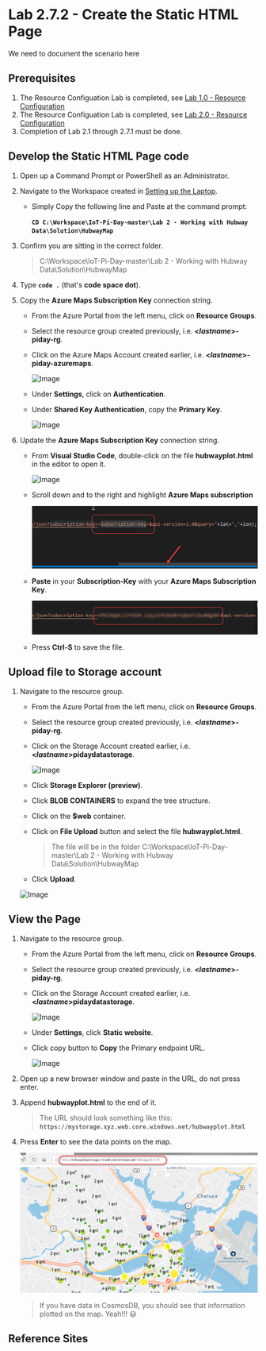 # Lab 2.7.2 - Create the Static HTML Page
We need to document the scenario here

## Prerequisites
1. The Resource Configuation Lab is completed, see [Lab 1.0 - Resource Configuration](https://github.com/Azure/IoT-Pi-Day/tree/master/Lab%201%20-%20Getting%20started%20with%20the%20Sense%20HAT/Lab%201.0%20-%20Resource%20Configuration)
2. The Resource Configuation Lab is completed, see [Lab 2.0 - Resource Configuration](https://github.com/Azure/IoT-Pi-Day/tree/master/Lab%202%20-%20Working%20with%20Hubway%20Data/Lab%202.0%20-%20Resource%20Configuration)
3. Completion of Lab 2.1 through 2.7.1 must be done.

## Develop the Static HTML Page code

1. Open up a Command Prompt or PowerShell as an Administrator.
2. Navigate to the Workspace created in [Setting up the Laptop](https://github.com/Azure/IoT-Pi-Day/tree/master/Setting%20up%20the%20Laptop).
    - Simply Copy the following line and Paste at the command prompt:

        **```CD C:\Workspace\IoT-Pi-Day-master\Lab 2 - Working with Hubway Data\Solution\HubwayMap```**

3. Confirm you are sitting in the correct folder.

    > C:\Workspace\IoT-Pi-Day-master\Lab 2 - Working with Hubway Data\Solution\HubwayMap

4. Type **```code .```** (that's **code space dot**).

5. Copy the **Azure Maps Subscription Key** connection string.

    - From the Azure Portal from the left menu, click on **Resource Groups**.
    - Select the resource group created previously, i.e. **<*lastname*>-piday-rg**.
    - Click on the Azure Maps Account created earlier, i.e. **<*lastname*>-piday-azuremaps**.

        ![Image](/images/lab-0-imagex.png)

    - Under **Settings**, click on **Authentication**.
    - Under **Shared Key Authentication**, copy the **Primary Key**.

        ![Image](/images/lab-2.5-imagex.png)

6. Update the **Azure Maps Subscription Key** connection string.

    - From **Visual Studio Code**, double-click on the file **hubwayplot.html** in the editor to open it.

        ![Image](/images/lab-2.3-imagex.png)

    - Scroll down and to the right and highlight **Azure Maps subscription**

        ![Image](/images/lab-2.5-image19.png)

    - **Paste** in your **Subscription-Key** with your **Azure Maps Subscription Key**.

        ![Image](/images/lab-2.5-image20.png) 

    - Press **Ctrl-S** to save the file.


## Upload file to Storage account

1. Navigate to the resource group.

    - From the Azure Portal from the left menu, click on **Resource Groups**.
    - Select the resource group created previously, i.e. **<*lastname*>-piday-rg**.
    - Click on the Storage Account created earlier, i.e. **<*lastname*>pidaydatastorage**.

        ![Image](/images/lab-0-imagex.png)

    - Click **Storage Explorer (preview)**.
    - Click **BLOB CONTAINERS** to expand the tree structure.
    - Click on the **$web** container.
    - Click on **File Upload** button and select the file **hubwayplot.html**.

        > The file will be in the folder C:\Workspace\IoT-Pi-Day-master\Lab 2 - Working with Hubway Data\Solution\HubwayMap

    - Click **Upload**.

    ![Image](/images/lab-2.7.2-imagex.png)

## View the Page

1. Navigate to the resource group.

    - From the Azure Portal from the left menu, click on **Resource Groups**.
    - Select the resource group created previously, i.e. **<*lastname*>-piday-rg**.
    - Click on the Storage Account created earlier, i.e. **<*lastname*>pidaydatastorage**.

        ![Image](/images/lab-0-imagex.png)

    - Under **Settings**, click **Static website**.
    - Click copy button to **Copy** the Primary endpoint URL.

        ![Image](/images/ab-2.7.2-image8.png) 

2. Open up a new browser window and paste in the URL, do not press enter.
3. Append **hubwayplot.html** to the end of it.

    > The URL should look something like this:
    **```https://mystorage.xyz.web.core.windows.net/hubwayplot.html```**

7. Press **Enter** to see the data points on the map.

    ![Image](/images/lab-2.7.2-image10.png) 

    > If you have data in CosmosDB, you should see that information plotted on the map. Yeah!!! :smiley:

<!--
## 🚨 Content below this line is Under Cons***truction 🚨
-->


## Reference Sites

